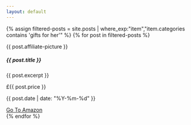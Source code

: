 ```yaml
---
layout: default
---
```

<section class="main-list">
<div class="container">
  <div class="row row-cols-1 row-cols-lg-2 row-cols-xl-3">
    {% assign filtered-posts = site.posts | where_exp:"item","item.categories contains 'gifts for her'" %}
    {% for post in filtered-posts %}
    <div class="col mb-4">
      <div class="card h-100">
        <p class="d-flex mx-auto card-image"> {{ post.affiliate-picture }} </p>
        <div class="card-body">
          <h5 class="card-title">{{ post.title }}</h5>
          <p class="card-text">{{ post.excerpt }}</p>
        </div>
        <div class="card-footer">
          <div class="d-flex align-items-end">
          <div>
          <p class="post-date">£{{ post.price }}</p>
            <p class="post-date">{{ post.date | date: "%Y-%m-%d" }}</p>
          </div>
            <a href="#" class="btn btn-primary ml-auto"><i class="fab fa-facebook-square"></i></a>
            <a href="{{ post.afflitate-link }}" class="btn btn-primary ml-2">Go To Amazon</a>
          </div>         
        </div>
      </div>
    </div>
    {% endfor %}
  </div>
</div>
</section>